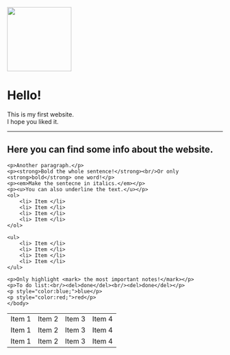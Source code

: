 <!doctype html>
<img src= "https://cpmr-islands.org/wp-content/uploads/sites/4/2019/07/test.png" class="site-logo" width="150" height="auto">
<head>
	<title>Hello!</title>
</head>
   <body>
	<h1> Hello!</h1>
	<p>This is my first website.<br/>I hope you liked it.</p> 
	<hr />
	<h2> Here you can find some info about the website.</h2>
	<table>
		<tr>
			<td>Item 1</td>
			<td>Item 2</td>
			<td>Item 3</td>
			<td>Item 4</td>
		</tr>
		<tr>
			<td>Item 1</td>
			<td>Item 2</td>
			<td>Item 3</td>
			<td>Item 4</td>
		</tr>
		<tr>
			<td>Item 1</td>
			<td>Item 2</td>
			<td>Item 3</td>
			<td>Item 4</td>
		</tr>
			
	<p>Another paragraph.</p>
	<p><strong>Bold the whole sentence!</strong><br/>Or only <strong>bold</strong> one word!</p>
	<p><em>Make the sentecne in italics.</em></p>
	<p><u>You can also underline the text.</u></p>
	<ol>
		<li> Item </li>
		<li> Item </li>
		<li> Item </li>
		<li> Item </li>
	</ol>
		
	<ul>
		<li> Item </li>
		<li> Item </li>
		<li> Item </li>
		<li> Item </li>
	</ul>
		
	<p>Only highlight <mark> the most important notes!</mark></p>
	<p>To do list:<br/><del>done</del><br/><del>done</del></p>		
	<p style="color:blue;">blue</p>
	<p style="color:red;">red</p>	
	</body>
</html>


